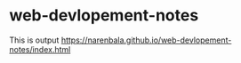 # web-devlopement-notes
This is output https://narenbala.github.io/web-devlopement-notes/index.html
